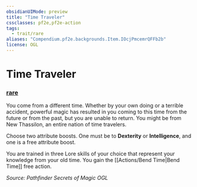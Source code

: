 ```yaml
---
obsidianUIMode: preview
title: "Time Traveler"
cssclasses: pf2e,pf2e-action
tags:
  - trait/rare
aliases: "Compendium.pf2e.backgrounds.Item.IOcjPmcemrQFFb2b"
license: OGL
---
```

# Time Traveler

### [rare](rare "Rare Rarity Trait")






You come from a different time. Whether by your own doing or a terrible accident, powerful magic has resulted in you coming to this time from the future or from the past, but you are unable to return. You might be from New Thassilon, an entire nation of time travelers.

Choose two attribute boosts. One must be to **Dexterity** or **Intelligence**, and one is a free attribute boost.

You are trained in three Lore skills of your choice that represent your knowledge from your old time. You gain the [[Actions/Bend Time|Bend Time]] free action.

*Source: Pathfinder Secrets of Magic*
*OGL*